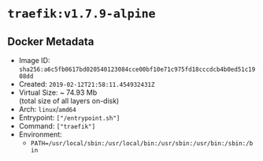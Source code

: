 # `traefik:v1.7.9-alpine`

## Docker Metadata

- Image ID: `sha256:a6c5fb0617bd020540123084cce00bf10e71c975fd18cccdcb4b0ed51c1908dd`
- Created: `2019-02-12T21:58:11.454932431Z`
- Virtual Size: ~ 74.93 Mb  
  (total size of all layers on-disk)
- Arch: `linux`/`amd64`
- Entrypoint: `["/entrypoint.sh"]`
- Command: `["traefik"]`
- Environment:
  - `PATH=/usr/local/sbin:/usr/local/bin:/usr/sbin:/usr/bin:/sbin:/bin`

